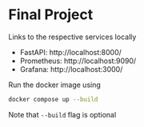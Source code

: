 # Final Project


Links to the respective services locally

* FastAPI: http://localhost:8000/
* Prometheus: http://localhost:9090/
* Grafana: http://localhost:3000/

Run the docker image using
```bash
docker compose up --build
```
Note that `--build` flag is optional